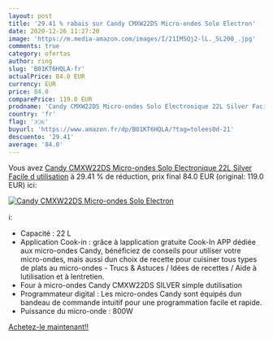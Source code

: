 ```yaml
---
layout: post
title: '29.41 % rabais sur Candy CMXW22DS Micro-ondes Solo Electron'
date: 2020-12-26 11:27:20
image: 'https://m.media-amazon.com/images/I/21IM5Qj2-lL._SL200_.jpg'
comments: true
category: ofertas
author: ring
slug: 'B01KT6HQLA-fr'
actualPrice: 84.0 EUR
currency: EUR
price: 84.0
comparePrice: 119.0 EUR
prodname: 'Candy CMXW22DS Micro-ondes Solo Electronique 22L Silver Facile d utilisation'
country: 'fr'
flag: '🇫🇷'
buyurl: 'https://www.amazon.fr/dp/B01KT6HQLA/?tag=tolees0d-21'
descuento: '29.41'
average: '84.0'
---
```


Vous avez [Candy CMXW22DS Micro-ondes Solo Electronique 22L Silver Facile d utilisation](https://www.amazon.fr/dp/B01KT6HQLA/?tag=tolees0d-21)  à  29.41 % de réduction, prix final  84.0 EUR (original: 119.0 EUR) ici:

[![Candy CMXW22DS Micro-ondes Solo Electron](https://m.media-amazon.com/images/I/21IM5Qj2-lL._SL200_.jpg)](https://www.amazon.fr/dp/B01KT6HQLA/?tag=tolees0d-21)

ℹ️:

- Capacité : 22 L
- Application Cook-in : grâce à lapplication gratuite Cook-In APP dédiée aux micro-ondes Candy, bénéficiez de conseils pour utiliser votre micro-ondes, mais aussi dun choix de recette pour cuisiner tous types de plats au micro-ondes - Trucs & Astuces / Idées de recettes / Aide à lutilisation et à lentretien.
- Four à micro-ondes Candy CMXW22DS SILVER simple dutilisation
- Programmateur digital : Les micro-ondes Candy sont équipés dun bandeau de commande intuitif pour une programmation facile et rapide.
- Puissance du micro-onde : 800W

[Achetez-le maintenant!!](https://www.amazon.fr/dp/B01KT6HQLA/?tag=tolees0d-21)
